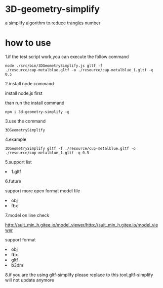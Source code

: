 # 3D-geometry-simplify
 a simplify algorithm to reduce trangles number
 
# how to use
 1.if the test script work,you can execute the follow command
 
 <code>node ./src/bin/3DGeometrySimplify.js gltf -f ./resource/cup-metalblue.gltf  -o ./resource/cup-metalblue_1.gltf -q 0.5</code>
 
 2.install node command
 
 install node.js first
 
 than run the install command
 
 <code>npm i 3d-geometry-simplify -g</code>
 
 3.use the command
 
 <code>3DGeometrySimplify</code>
 
 4.example
 
 <code>3DGeometrySimplify gltf -f ./resource/cup-metalblue.gltf  -o ./resource/cup-metalblue_1.gltf -q 0.5</code>
 
 5.support list
 
 <li>
  1.gltf
 </li>
 
 6.future
 
 support more open format model file
 <li>obj</li>
 <li>fbx</li>

7.model on line check

  <a href="http://suit_min_h.gitee.io/model_viewer/http://suit_min_h.gitee.io/model_viewer">http://suit_min_h.gitee.io/model_viewer/http://suit_min_h.gitee.io/model_viewer</a>
  
  support format 
  
  <li>obj</li>
  <li>fbx</li>
  <li>gltf</li>
  <li>b3dm</li>
  
8.if you are the using gltf-simplify
 please replace to this tool,gltf-simplify will not update anymore 